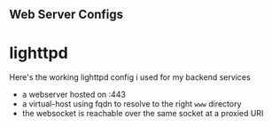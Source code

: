 Web Server Configs
-------------------

lighttpd
=========
Here's the working lighttpd config i used for my backend services
* a webserver hosted on :443
* a virtual-host using fqdn to resolve to the right `www` directory
* the websocket is reachable over the same socket at a proxied URI
